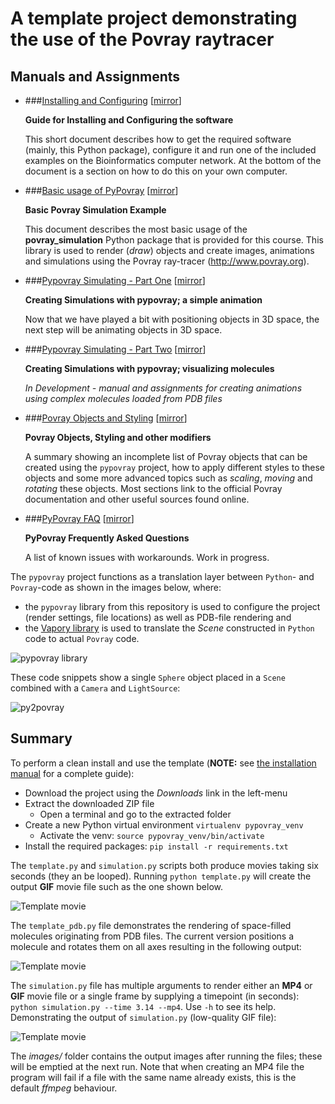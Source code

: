 # A template project demonstrating the use of the Povray raytracer

## Manuals and Assignments

* ###[Installing and Configuring](http://nbviewer.jupyter.org/urls/bitbucket.org/mkempenaar/pypovray/raw/master/manual/install_and_configure.ipynb) \[[mirror](https://bioinf.nl/~marcelk/pypovray/install_and_configure.html)\]

    **Guide for Installing and Configuring the software**  
      
    This short document describes how to get the required software (mainly, this Python package), configure it and run one of the included examples on the Bioinformatics computer network. At the bottom of the document is a section on how to do this on your own computer.

* ###[Basic usage of PyPovray](http://nbviewer.jupyter.org/urls/bitbucket.org/mkempenaar/pypovray/raw/master/manual/povray_basic.ipynb) \[[mirror](https://bioinf.nl/~marcelk/pypovray/povray_basic.html)\]

    **Basic Povray Simulation Example**  
      
    This document describes the most basic usage of the **povray_simulation** Python package that is provided for this course. This library is used to render (*draw*) objects and create images, animations and simulations using the Povray ray-tracer (http://www.povray.org).

* ###[Pypovray Simulating - Part One](http://nbviewer.jupyter.org/urls/bitbucket.org/mkempenaar/pypovray/raw/master/manual/pypovray_simulation_1.ipynb) \[[mirror](https://bioinf.nl/~marcelk/pypovray/pypovray_simulation_1.html)\]

    **Creating Simulations with pypovray; a simple animation**
    
    Now that we have played a bit with positioning objects in 3D space, the next step will be animating objects in 3D space.

* ###[Pypovray Simulating - Part Two](http://nbviewer.jupyter.org/urls/bitbucket.org/mkempenaar/pypovray/raw/master/manual/pypovray_simulation_2.ipynb) \[[mirror](https://bioinf.nl/~marcelk/pypovray/pypovray_simulation_2.html)\]

    **Creating Simulations with pypovray; visualizing molecules**
    
    *In Development - manual and assignments for creating animations using complex molecules loaded from PDB files*

* ###[Povray Objects and Styling](http://nbviewer.jupyter.org/urls/bitbucket.org/mkempenaar/pypovray/raw/master/manual/povray_objects.ipynb) \[[mirror](https://bioinf.nl/~marcelk/pypovray/povray_objects.html)\]

    **Povray Objects, Styling and other modifiers**

    A summary showing an incomplete list of Povray objects that can be created using the `pypovray` project, how to apply different styles to these objects and some more advanced topics such as *scaling*, *moving* and *rotating* these objects. Most sections link to the official Povray documentation and other useful sources found online. 

* ###[PyPovray FAQ](http://nbviewer.jupyter.org/urls/bitbucket.org/mkempenaar/pypovray/raw/master/manual/FAQ.ipynb) \[[mirror](https://bioinf.nl/~marcelk/pypovray/FAQ.html)\]

    **PyPovray Frequently Asked Questions**

    A list of known issues with workarounds. Work in progress.

The `pypovray` project functions as a translation layer between `Python`- and `Povray`-code as shown in the images below, where:
* the `pypovray` library from this repository is used to configure the project (render settings, file locations) as well as PDB-file rendering and
* the [Vapory library](http://zulko.github.io/blog/2014/11/13/things-you-can-do-with-python-and-pov-ray/) is used to translate the *Scene* constructed in `Python` code to actual `Povray` code.

![pypovray library](https://bitbucket.org/mkempenaar/pypovray/raw/master/manual/files/pypovray_2017.png)

These code snippets show a single `Sphere` object placed in a `Scene` combined with a `Camera` and `LightSource`:

![py2povray](https://bitbucket.org/mkempenaar/pypovray/raw/master/manual/files/py2povray.png)

## Summary

To perform a clean install and use the template (**NOTE:** see [the installation manual](http://nbviewer.jupyter.org/urls/bitbucket.org/mkempenaar/pypovray/raw/master/manual/install_and_configure.ipynb) for a complete guide):

* Download the project using the *Downloads* link in the left-menu
* Extract the downloaded ZIP file
    * Open a terminal and go to the extracted folder
* Create a new Python virtual environment `virtualenv pypovray_venv`
    * Activate the venv: `source pypovray_venv/bin/activate`
* Install the required packages: `pip install -r requirements.txt`

The `template.py` and `simulation.py` scripts both produce movies taking six seconds (they an be looped). Running `python template.py` will create the output **GIF** movie file such as the one shown below.

![Template movie](https://bitbucket.org/mkempenaar/pypovray/raw/master/movies/template_md.gif)

The `template_pdb.py` file demonstrates the rendering of space-filled molecules originating from PDB files. The current version positions a molecule and rotates them on all axes resulting in the following output:

![Template movie](https://bitbucket.org/mkempenaar/pypovray/raw/master/movies/rotation_md.gif)

The `simulation.py` file has multiple arguments to render either an **MP4** or **GIF** movie file or a single frame by supplying a timepoint (in seconds): `python simulation.py --time 3.14 --mp4`. Use `-h` to see its help. Demonstrating the output of `simulation.py` (low-quality GIF file):

![Template movie](https://bitbucket.org/mkempenaar/pypovray/raw/master/movies/simulation_md.gif) 

The *images/* folder contains the output images after running the files; these will be emptied at the next run. Note that when creating an MP4 file the program will fail if a file with the same name already exists, this is the default *ffmpeg* behaviour.